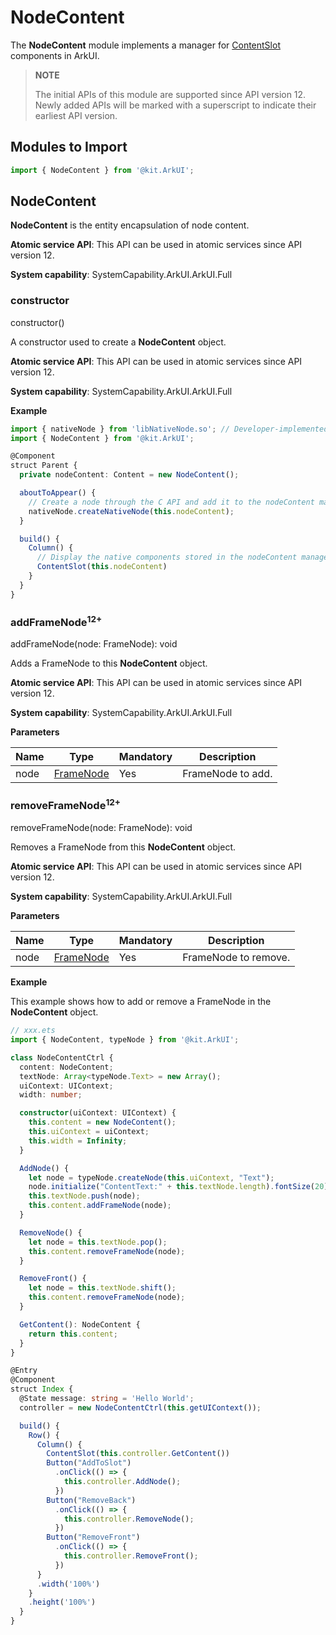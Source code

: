 # NodeContent
<!--Kit: ArkUI-->
<!--Subsystem: ArkUI-->
<!--Owner: @xiang-shouxing-->
<!--Designer: @xiang-shouxing-->
<!--Tester: @sally__-->
<!--Adviser: @HelloCrease-->

The **NodeContent** module implements a manager for [ContentSlot](./arkui-ts/ts-components-contentSlot.md) components in ArkUI.

> **NOTE**
>
> The initial APIs of this module are supported since API version 12. Newly added APIs will be marked with a superscript to indicate their earliest API version.

## Modules to Import

```ts
import { NodeContent } from '@kit.ArkUI';
```

## NodeContent

**NodeContent** is the entity encapsulation of node content.

**Atomic service API**: This API can be used in atomic services since API version 12.

**System capability**: SystemCapability.ArkUI.ArkUI.Full

### constructor

constructor()

A constructor used to create a **NodeContent** object.

**Atomic service API**: This API can be used in atomic services since API version 12.

**System capability**: SystemCapability.ArkUI.ArkUI.Full

**Example**

<!--code_no_check-->

```ts
import { nativeNode } from 'libNativeNode.so'; // Developer-implemented .so file.
import { NodeContent } from '@kit.ArkUI';

@Component
struct Parent {
  private nodeContent: Content = new NodeContent();

  aboutToAppear() {
    // Create a node through the C API and add it to the nodeContent manager.
    nativeNode.createNativeNode(this.nodeContent);
  }

  build() {
    Column() {
      // Display the native components stored in the nodeContent manager.
      ContentSlot(this.nodeContent)
    }
  }
}
```

### addFrameNode<sup>12+</sup>

addFrameNode(node: FrameNode): void

Adds a FrameNode to this **NodeContent** object.

**Atomic service API**: This API can be used in atomic services since API version 12.

**System capability**: SystemCapability.ArkUI.ArkUI.Full

**Parameters**

| Name | Type                                                  | Mandatory| Description            |
| ------- | ------------------------------------------------------ | ---- | ---------------- |
| node | [FrameNode](./js-apis-arkui-frameNode.md) | Yes  | FrameNode to add.|

### removeFrameNode<sup>12+</sup>

removeFrameNode(node: FrameNode): void

Removes a FrameNode from this **NodeContent** object.

**Atomic service API**: This API can be used in atomic services since API version 12.

**System capability**: SystemCapability.ArkUI.ArkUI.Full

**Parameters**

| Name | Type                                                  | Mandatory| Description            |
| ------- | ------------------------------------------------------ | ---- | ---------------- |
| node | [FrameNode](./js-apis-arkui-frameNode.md) | Yes  | FrameNode to remove.|

**Example**

This example shows how to add or remove a FrameNode in the **NodeContent** object.

```ts
// xxx.ets
import { NodeContent, typeNode } from '@kit.ArkUI';

class NodeContentCtrl {
  content: NodeContent;
  textNode: Array<typeNode.Text> = new Array();
  uiContext: UIContext;
  width: number;

  constructor(uiContext: UIContext) {
    this.content = new NodeContent();
    this.uiContext = uiContext;
    this.width = Infinity;
  }

  AddNode() {
    let node = typeNode.createNode(this.uiContext, "Text");
    node.initialize("ContentText:" + this.textNode.length).fontSize(20);
    this.textNode.push(node);
    this.content.addFrameNode(node);
  }

  RemoveNode() {
    let node = this.textNode.pop();
    this.content.removeFrameNode(node);
  }

  RemoveFront() {
    let node = this.textNode.shift();
    this.content.removeFrameNode(node);
  }

  GetContent(): NodeContent {
    return this.content;
  }
}

@Entry
@Component
struct Index {
  @State message: string = 'Hello World';
  controller = new NodeContentCtrl(this.getUIContext());

  build() {
    Row() {
      Column() {
        ContentSlot(this.controller.GetContent())
        Button("AddToSlot")
          .onClick(() => {
            this.controller.AddNode();
          })
        Button("RemoveBack")
          .onClick(() => {
            this.controller.RemoveNode();
          })
        Button("RemoveFront")
          .onClick(() => {
            this.controller.RemoveFront();
          })
      }
      .width('100%')
    }
    .height('100%')
  }
}
```
